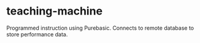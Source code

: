# teaching-machine
Programmed instruction using Purebasic.  Connects to remote database to store performance data.

